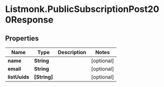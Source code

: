# Listmonk.PublicSubscriptionPost200Response

## Properties

Name | Type | Description | Notes
------------ | ------------- | ------------- | -------------
**name** | **String** |  | [optional] 
**email** | **String** |  | [optional] 
**listUuids** | **[String]** |  | [optional] 


